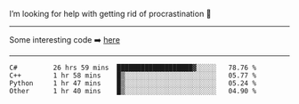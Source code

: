 I’m looking for help with getting rid of procrastination 🤔

-----

Some interesting code :arrow_right: [here](https://github.com/zhen8838/playground)

-----

<!--START_SECTION:waka-->

```text
C#         26 hrs 59 mins  ███████████████████▓░░░░░   78.76 %
C++        1 hr 58 mins    █▒░░░░░░░░░░░░░░░░░░░░░░░   05.77 %
Python     1 hr 47 mins    █▒░░░░░░░░░░░░░░░░░░░░░░░   05.24 %
Other      1 hr 40 mins    █▒░░░░░░░░░░░░░░░░░░░░░░░   04.90 %
```

<!--END_SECTION:waka-->

<!--
**zhen8838/zhen8838** is a ✨ _special_ ✨ repository because its `README.md` (this file) appears on your GitHub profile.

Here are some ideas to get you started:

- 🔭 I’m currently working on ...
- 🌱 I’m currently learning ...
- 👯 I’m looking to collaborate on ...
 ...
- 💬 Ask me about ...
- 📫 How to reach me: ...
- 😄 Pronouns: ...
- ⚡ Fun fact: ...
-->
